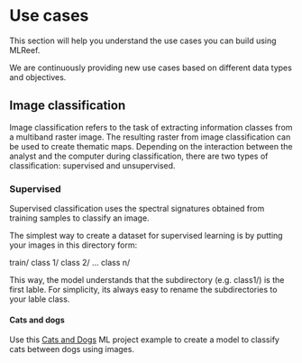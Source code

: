 # Use cases

This section will help you understand the use cases you can build using MLReef. 

We are continuously providing new use cases based on different data types and objectives. 

## Image classification

Image classification refers to the task of extracting information classes from a multiband raster image. The resulting raster from image classification can be used to create thematic maps. Depending on the interaction between the analyst and the computer during classification, there are two types of classification: supervised and unsupervised.

### Supervised

Supervised classification uses the spectral signatures obtained from training samples to classify an image. 

The simplest way to create a dataset for supervised learning is by putting your images in this directory form:

train/
    class 1/
    class 2/
    ...
    class n/

This way, the model understands that the subdirectory (e.g. class1/) is the first lable. For simplicity, its always easy to rename
the subdirectories to your lable class. 

#### Cats and dogs

Use this [Cats and Dogs](1-catsanddogs.md) ML project example to create a model to classify cats between dogs using images.
